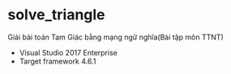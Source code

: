 # solve_triangle
Giải bài toán Tam Giác bằng mạng ngữ nghĩa(Bài tập môn TTNT)

* Visual Studio 2017 Enterprise
* Target framework 4.6.1

